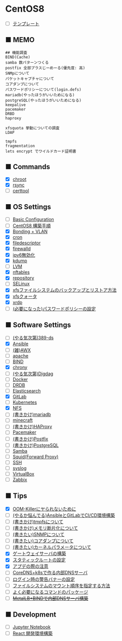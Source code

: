 # CentOS8
- [ ] [テンプレート](https://github.com/thetaru/memorandum/tree/master/OS/Linux/CentOS8/_Template)
## ■ MEMO
```
## 機能調査
BIND(Cache)
samba 数パターンつくる
postfix 全部プラスじーめーる(優先度: 高)
SNMpについて
パケットキャプチャについて
コアダンプについて
パスワードポリシーについて(login.defs)
mariadb(やったほうがいいためになる)
postgreSQL(やったほうがいいためになる)
keepalive
pacemaker
DRBD
haproxy

xfsquota 挙動についての調査
LDAP

tmpfs
fragmentation
lets encrypt でワイルドカード証明書
```
## ■ Commands
- [x] [chroot](https://github.com/thetaru/memorandum/edit/master/OS/Linux/CentOS8/chroot)
- [x] [rsync](https://github.com/thetaru/memorandum/edit/master/OS/Linux/CentOS8/rsync)
- [ ] [certtool](https://github.com/thetaru/memorandum/edit/master/OS/Linux/CentOS8/certtool)

## ■ OS Settings
- [ ] [Basic Configuration](https://github.com/thetaru/memorandum/edit/master/OS/Linux/CentOS8/settings)
- [ ] [CentOS8 構築手順](https://github.com/thetaru/memorandum/edit/master/OS/Linux/CentOS8/basic-configuration)
- [x] [Bonding + VLAN](https://github.com/thetaru/memorandum/edit/master/OS/Linux/CentOS8/Bonding_VLAN)
- [x] [cron](https://github.com/thetaru/memorandum/tree/master/OS/Linux/CentOS8/cron_note)
- [x] [filedescriptor](https://github.com/thetaru/memorandum/edit/master/OS/Linux/CentOS8/filedescriptor)
- [x] [firewalld](https://github.com/thetaru/memorandum/edit/master/OS/Linux/CentOS8/firewalld)
- [x] [ipv6無効化](https://github.com/thetaru/memorandum/edit/master/OS/Linux/CentOS8/Ipv6無効化)
- [x] [kdump](https://github.com/thetaru/memorandum/edit/master/OS/Linux/CentOS8/kdump)
- [ ] [LVM](https://github.com/thetaru/memorandum/edit/master/OS/Linux/CentOS8/LVM)
- [x] [nftables](https://github.com/thetaru/memorandum/edit/master/OS/Linux/CentOS8/nftables)
- [x] [repository](https://github.com/thetaru/memorandum/edit/master/OS/Linux/CentOS8/repository)
- [ ] [SELinux](https://github.com/thetaru/memorandum/edit/master/OS/Linux/CentOS8/SELinux)
- [x] [xfsファイルシステムのバックアップとリストア方法](https://github.com/thetaru/memorandum/edit/master/OS/Linux/CentOS8/xfs_backup)
- [x] [xfsクォータ](https://github.com/thetaru/memorandum/edit/master/OS/Linux/CentOS8/xfs_quota)
- [x] [xrdp](https://github.com/thetaru/memorandum/edit/master/OS/Linux/CentOS8/xrdp)
- [ ] [(必要になった)パスワードポリシーの設定](https://github.com/thetaru/memorandum/tree/master/OS/Linux/CentOS8/PasswordPolicy)

## ■ Software Settings
- [ ] [(やる気次第)389-ds](https://github.com/thetaru/memorandum/edit/master/OS/Linux/CentOS8/389-ds)
- [x] [Ansible](https://github.com/thetaru/memorandum/edit/master/OS/Linux/CentOS8/Ansible)
- [ ] [(雑)AWX](https://github.com/thetaru/memorandum/edit/master/OS/Linux/CentOS8/AWX)
- [ ] [apache](https://github.com/thetaru/memorandum/edit/master/OS/Linux/CentOS8/apache)
- [ ] [BIND](https://github.com/thetaru/memorandum/edit/master/OS/Linux/CentOS8/BIND)
- [x] [chrony](https://github.com/thetaru/memorandum/edit/master/OS/Linux/CentOS8/chrony)
- [ ] [(やる気次第)Digdag](https://github.com/thetaru/memorandum/edit/master/OS/Linux/CentOS8/digdag)
- [ ] [Docker](https://github.com/thetaru/memorandum/edit/master/OS/Linux/CentOS8/Docker)
- [ ] [DRDB](https://github.com/thetaru/memorandum/edit/master/OS/Linux/CentOS8/DRDB)
- [ ] [Elasticsearch](https://github.com/thetaru/memorandum/edit/master/OS/Linux/CentOS8/Elasticsearch)
- [x] [GitLab](https://github.com/thetaru/memorandum/edit/master/OS/Linux/CentOS8/GitLab)
- [ ] [Kubernetes](https://github.com/thetaru/memorandum/edit/master/OS/Linux/CentOS8/k8s)
- [x] [NFS](https://github.com/thetaru/memorandum/edit/master/OS/Linux/CentOS8/nfs)
- [ ] [(書きかけ)mariadb](https://github.com/thetaru/memorandum/edit/master/OS/Linux/CentOS8/mariadb)
- [ ] [minecraft](https://github.com/thetaru/memorandum/edit/master/OS/Linux/CentOS8/minecraft)
- [ ] [(書きかけ)HAProxy](https://github.com/thetaru/memorandum/edit/master/OS/Linux/CentOS8/haproxy)
- [ ] [Pacemaker](https://github.com/thetaru/memorandum/edit/master/OS/Linux/CentOS8/pacemaker)
- [ ] [(書きかけ)Postfix](https://github.com/thetaru/memorandum/edit/master/OS/Linux/CentOS8/postfix)
- [ ] [(書きかけ)PostgreSQL](https://github.com/thetaru/memorandum/edit/master/OS/Linux/CentOS8/PostgreSQL)
- [ ] [Samba](https://github.com/thetaru/memorandum/edit/master/OS/Linux/CentOS8/Samba)
- [ ] [Squid(Forward Proxy)](https://github.com/thetaru/memorandum/edit/master/OS/Linux/CentOS8/Squid)
- [ ] [SSH](https://github.com/thetaru/memorandum/edit/master/OS/Linux/CentOS8/SSH)
- [ ] [syslog](https://github.com/thetaru/memorandum/edit/master/OS/Linux/CentOS8/syslog)
- [ ] [VirtualBox](https://github.com/thetaru/memorandum/edit/master/OS/Linux/CentOS8/virtualbox)
- [ ] [Zabbix](https://github.com/thetaru/memorandum/edit/master/OS/Linux/CentOS8/Zabbix)
## ■ Tips
- [x] [OOM-Killerにヤられないために](https://github.com/thetaru/memorandum/edit/master/OS/Linux/CentOS8/oom_killer)
- [ ] [(やるか悩んでる)AnsibleとGitLabでCI/CD環境構築](https://github.com/thetaru/memorandum/edit/master/OS/Linux/CentOS8/Ansible+GitLab)
- [ ] [(書きかけ)tmpfsについて](https://github.com/thetaru/memorandum/tree/master/OS/Linux/CentOS8/about_tmpfs)
- [ ] [(書きかけ)メモリ断片化について](https://github.com/thetaru/memorandum/tree/master/OS/Linux/CentOS8/memory_fragmentation)
- [ ] [(書きたい)SNMPについて](https://github.com/thetaru/memorandum/tree/master/OS/Linux/CentOS8/about_snmp)
- [ ] [(書きたい)コアダンプについて](https://github.com/thetaru/memorandum/tree/master/OS/Linux/CentOS8/about_coredump)
- [ ] [(書きたい)カーネルパラメータについて](https://github.com/thetaru/memorandum/tree/master/OS/Linux/CentOS8/about_KernelParam)
- [x] [ゲートウェイサーバの構築](https://github.com/thetaru/memorandum/tree/master/OS/Linux/CentOS8/gateway_srv)
- [x] [スタティックルートの設定](https://github.com/thetaru/memorandum/tree/master/OS/Linux/CentOS8/StaticRoute)
- [x] [アプデの際の注意](https://github.com/thetaru/memorandum/tree/master/OS/Linux/CentOS8/update_note)
- [ ] [CoreDNS+k8sで作る内部DNSサーバ](https://github.com/thetaru/memorandum/tree/master/OS/Linux/CentOS8/internal_coredns)
- [ ] [ログイン時の警告バナーの設定](https://github.com/thetaru/memorandum/tree/master/OS/Linux/CentOS8/login_banner)
- [ ] [ファイルシステムのマウント順序を指定する方法](https://github.com/thetaru/memorandum/tree/master/OS/Linux/CentOS8/mount_order)
- [ ] [よく必要になるコマンドのパッケージ](https://github.com/thetaru/memorandum/tree/master/OS/Linux/CentOS8/required_packages)
- [ ] [~~MetalLB+BINDで内部DNSサーバ構築~~](https://github.com/thetaru/memorandum/tree/master/OS/Linux/CentOS8/bind_k8s_gitlab)

## ■ Development
- [ ] [Jupyter Notebook](https://github.com/thetaru/memorandum/tree/master/OS/Linux/CentOS8/JupyterNotebook)
- [ ] [React 開発環境構築](https://github.com/thetaru/memorandum/tree/master/OS/Linux/CentOS8/development_react)
